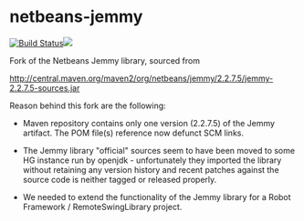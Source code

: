 # netbeans-jemmy

[![Build Status](https://travis-ci.org/madworx/netbeans-jemmy.svg?branch=master)](https://travis-ci.org/madworx/netbeans-jemmy)[![](https://jitpack.io/v/madworx/netbeans-jemmy.svg)](https://jitpack.io/#madworx/netbeans-jemmy)

Fork of the Netbeans Jemmy library, sourced from

  http://central.maven.org/maven2/org/netbeans/jemmy/2.2.7.5/jemmy-2.2.7.5-sources.jar

Reason behind this fork are the following:

* Maven repository  contains only one  version (2.2.7.5) of  the Jemmy
  artifact. The POM file(s) reference now defunct SCM links.

* The Jemmy library "official" sources seem to have been moved to some
  HG instance run by openjdk - unfortunately they imported the library
  without retaining any version history and recent patches against the
  source code is neither tagged or released properly.

* We needed  to extend the  functionality of  the Jemmy library  for a
  Robot Framework / RemoteSwingLibrary project.
